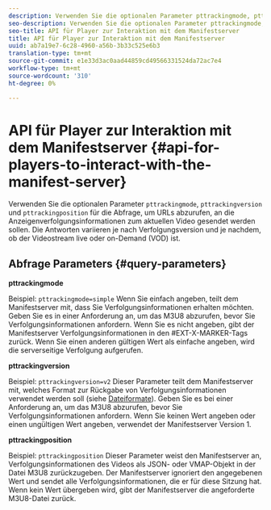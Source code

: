 ```yaml
---
description: Verwenden Sie die optionalen Parameter pttrackingmode, pttrackingversion und pttrackingposition zur Abfrage, um URLs abzurufen, an die Anzeigenverfolgungsinformationen zum aktuellen Video gesendet werden sollen. Die Antworten variieren je nach Verfolgungsversion und je nachdem, ob der Videostream live oder on-Demand (VOD) ist.
seo-description: Verwenden Sie die optionalen Parameter pttrackingmode, pttrackingversion und pttrackingposition zur Abfrage, um URLs abzurufen, an die Anzeigenverfolgungsinformationen zum aktuellen Video gesendet werden sollen. Die Antworten variieren je nach Verfolgungsversion und je nachdem, ob der Videostream live oder on-Demand (VOD) ist.
seo-title: API für Player zur Interaktion mit dem Manifestserver
title: API für Player zur Interaktion mit dem Manifestserver
uuid: ab7a19e7-6c28-4960-a56b-3b33c525e6b3
translation-type: tm+mt
source-git-commit: e1e33d3ac0aad44859cd49566331524da72ac7e4
workflow-type: tm+mt
source-wordcount: '310'
ht-degree: 0%

---
```



# API für Player zur Interaktion mit dem Manifestserver {#api-for-players-to-interact-with-the-manifest-server}

Verwenden Sie die optionalen Parameter `pttrackingmode`, `pttrackingversion` und `pttrackingposition` für die Abfrage, um URLs abzurufen, an die Anzeigenverfolgungsinformationen zum aktuellen Video gesendet werden sollen. Die Antworten variieren je nach Verfolgungsversion und je nachdem, ob der Videostream live oder on-Demand (VOD) ist.

## Abfrage Parameters {#query-parameters}

**pttrackingmode**

Beispiel: `pttrackingmode=simple`
Wenn Sie einfach angeben, teilt dem Manifestserver mit, dass Sie Verfolgungsinformationen erhalten möchten.
Geben Sie es in einer Anforderung an, um das M3U8 abzurufen, bevor Sie Verfolgungsinformationen anfordern. Wenn Sie es nicht angeben, gibt der Manifestserver Verfolgungsinformationen in den #EXT-X-MARKER-Tags zurück.
Wenn Sie einen anderen gültigen Wert als einfache angeben, wird die serverseitige Verfolgung aufgerufen.

**pttrackingversion**

Beispiel: `pttrackingversion=v2`
Dieser Parameter teilt dem Manifestserver mit, welches Format zur Rückgabe von Verfolgungsinformationen verwendet werden soll (siehe [Dateiformate](/help/primetime-ad-insertion/~old-msapi-topics/ms-list-file-formats/ms-api-file-formats.md)).
Geben Sie es bei einer Anforderung an, um das M3U8 abzurufen, bevor Sie Verfolgungsinformationen anfordern. Wenn Sie keinen Wert angeben oder einen ungültigen Wert angeben, verwendet der Manifestserver Version 1.

**pttrackingposition**

Beispiel: `pttrackingposition`
Dieser Parameter weist den Manifestserver an, Verfolgungsinformationen des Videos als JSON- oder VMAP-Objekt in der Datei M3U8 zurückzugeben. Der Manifestserver ignoriert den angegebenen Wert und sendet alle Verfolgungsinformationen, die er für diese Sitzung hat. Wenn kein Wert übergeben wird, gibt der Manifestserver die angeforderte M3U8-Datei zurück.
